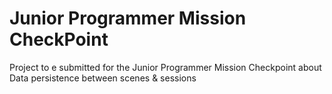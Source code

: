 # Junior Programmer Mission CheckPoint
 Project to e submitted for the Junior Programmer Mission Checkpoint about Data persistence between scenes & sessions
